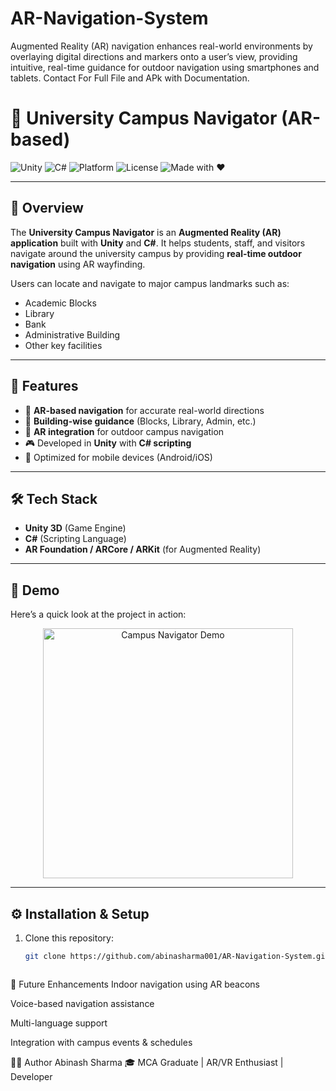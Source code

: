# AR-Navigation-System
Augmented Reality (AR) navigation enhances real-world environments by overlaying digital directions and markers onto a user’s view, providing intuitive, real-time guidance for outdoor navigation using smartphones and tablets.
Contact For Full File and APk with Documentation.

# 🏫 University Campus Navigator (AR-based)

![Unity](https://img.shields.io/badge/Unity-2021.3+-black?logo=unity)
![C#](https://img.shields.io/badge/Code-C%23-239120?logo=c-sharp&logoColor=white)
![Platform](https://img.shields.io/badge/Platform-Android%20%7C%20iOS-green?logo=android&logoColor=white)
![License](https://img.shields.io/badge/License-Apache%202.0-blue)
![Made with ❤️](https://img.shields.io/badge/Made%20with-❤️-ff69b4)

---

## 📌 Overview  
The **University Campus Navigator** is an **Augmented Reality (AR) application** built with **Unity** and **C#**. It helps students, staff, and visitors navigate around the university campus by providing **real-time outdoor navigation** using AR wayfinding.  

Users can locate and navigate to major campus landmarks such as:  
- Academic Blocks   
- Library  
- Bank  
- Administrative Building  
- Other key facilities  

---

## 🚀 Features  
- 🔎 **AR-based navigation** for accurate real-world directions  
- 🏢 **Building-wise guidance** (Blocks, Library, Admin, etc.)  
- 📍 **AR integration** for outdoor campus navigation  
- 🎮 Developed in **Unity** with **C# scripting**  
- 📱 Optimized for mobile devices (Android/iOS)  

---

## 🛠️ Tech Stack  
- **Unity 3D** (Game Engine)  
- **C#** (Scripting Language)  
- **AR Foundation / ARCore / ARKit** (for Augmented Reality)  
  

---

## 🎥 Demo  
Here’s a quick look at the project in action:  

<p align="center">
  <img src="assets/demo.gif" alt="Campus Navigator Demo" height="400"/>
</p>

---

## ⚙️ Installation & Setup  
1. Clone this repository:  
   ```bash
   git clone https://github.com/abinasharma001/AR-Navigation-System.git



📌 Future Enhancements
Indoor navigation using AR beacons

Voice-based navigation assistance

Multi-language support

Integration with campus events & schedules

👨‍💻 Author
Abinash Sharma
🎓 MCA Graduate | AR/VR Enthusiast |  Developer
